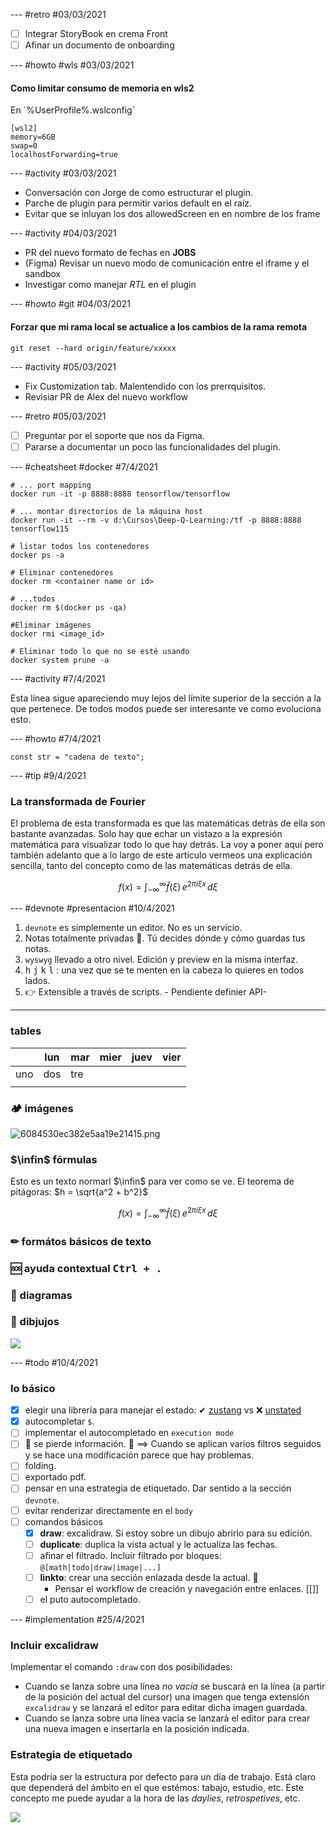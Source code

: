 --- #retro #03/03/2021

- [ ] Integrar StoryBook en crema Front
- [ ] Afinar un documento de onboarding

--- #howto #wls #03/03/2021

#### Como limitar consumo de memoria en wls2

En \`%UserProfile%\.wslconfig\`

```
[wsl2]
memory=6GB
swap=0
localhostForwarding=true
```

--- #activity #03/03/2021

- Conversación con Jorge de como estructurar el plugin.
- Parche de plugin para permitir varios default en el raíz.
- Evitar que se inluyan los dos allowedScreen en en nombre de los frame

--- #activity #04/03/2021

- PR del nuevo formato de fechas en **JOBS**
- (Figma) Revisar un nuevo modo de comunicación entre el iframe y el sandbox
- Investigar como manejar _RTL_ en el plugin

--- #howto #git #04/03/2021

#### Forzar que mi rama local se actualice a los cambios de la rama remota

```
git reset --hard origin/feature/xxxxx
```

--- #activity #05/03/2021

- Fix Customization tab. Malentendido con los prerrquisitos.
- Revisiar PR de Alex del nuevo workflow

--- #retro #05/03/2021

- [ ] Preguntar por el soporte que nos da Figma.
- [ ] Pararse a documentar un poco las funcionalidades del plugin.

--- #cheatsheet #docker #7/4/2021

```
# ... port mapping
docker run -it -p 8888:8888 tensorflow/tensorflow

# ... montar directorios de la máquina host
docker run -it --rm -v d:\Cursos\Deep-Q-Learning:/tf -p 8888:8888 tensorflow115

# listar todos los contenedores
docker ps -a

# Eliminar contenedores
docker rm <container name or id>

# ...todos
docker rm $(docker ps -qa)

#Eliminar imágenes
docker rmi <image_id>

# Eliminar todo lo que no se esté usando
docker system prune -a
```

--- #activity #7/4/2021

Esta línea sigue apareciendo muy lejos del límite superior de la sección a la que pertenece. De todos modos puede ser interesante ve como evoluciona esto.

--- #howto #7/4/2021

```
const str = "cadena de texto";
```

--- #tip #9/4/2021

### La transformada de Fourier
El problema de esta transformada es que las matemáticas detrás de ella son bastante avanzadas. Solo hay que echar un vistazo a la expresión matemática para visualizar todo lo que hay detrás. La voy a poner aquí pero también adelanto que a lo largo de este artículo vermeos una explicación sencilla, tanto del concepto como de las matemáticas detrás de ella.

$$
f(x) = \int_{-\infty}^\infty \hat{f}(\xi)\,e^{2 \pi i \xi x}\,d\xi
$$

--- #devnote #presentacion #10/4/2021

1. `devnote` es simplemente un editor. No es un servicio.
2. Notas totalmente privadas 🔐. Tú decides dónde y cómo guardas tus notas.
3. `wyswyg` llevado a otro nivel. Edición y preview en la misma interfaz.
4. <kbd>h</kbd> <kbd>j</kbd> <kbd>k</kbd> <kbd>l</kbd> : una vez que se te menten en la cabeza lo quieres en todos lados.
5. :point_right: Extensible a través de scripts. - Pendiente definier API-

---

### tables

|     | lun | mar | mier | juev | vier |
| --- | --- | --- | ---- | ---- | ---- |
| uno | dos | tre |      |      |      |
|     |     |     |      |      |      |

### 🏕 imágenes

![6084530ec382e5aa19e21415.png](devnote://60848c90d4442918b6afecbc.png?name=6084530ec382e5aa19e21415&ext=png)

### $\infin$ fórmulas

Esto es un texto normarl $\infin$ para ver como se ve. El teorema de pitágoras: $h = \sqrt{a^2 + b^2}$

$$
f(x) = \int_{-\infty}^\infty \hat{f}(\xi)\,e^{2 \pi i \xi x}\,d\xi
$$

### ✏ formátos básicos de texto

### 🆘 ayuda contextual <kbd>Ctrl + .</kbd>

### 📐 diagramas

### 🎨 dibjujos

![](devnote://60848cb699a9b557db6d1cf8.png?name=&ext=png&exca=60848cb699a9b557db6d1cf8&align=center&ts=1619299589496)

--- #todo #10/4/2021

### lo básico
- [x] elegir una librería para manejar el estado: ✔ [zustang](https://github.com/pmndrs/zustand) vs ❌ [unstated](https://github.com/jamiebuilds/unstated-next)
- [x] autocompletar `$`.
- [ ] implementar el autocompletado en `execution mode`
- [ ] :rotating_light: se pierde información. :rotating_light: $\implies$ Cuando se aplican varios filtros seguidos y se hace una modificación parece que hay problemas.
- [ ] folding.
- [ ] exportado pdf.
- [ ] pensar en una estrategia de etiquetado. Dar sentido a la sección `devnote`.
- [ ] evitar renderizar directamente en el `body`
- [ ] comandos básicos
  - [x] **draw**: excalidraw. Si estoy sobre un dibujo abrirlo para su edición.
  - [ ] **duplicate**: duplica la vista actual y le actualiza las fechas.
  - [ ] afinar el filtrado. Incluir filtrado por bloques: `@[math|todo|draw|image|...]`
  - [ ] **linkto**: crear una sección enlazada desde la actual. 🤔
    - Pensar el workflow de creación y navegación entre enlaces. [[]]
  - [ ] el puto autocompletado.
 
--- #implementation #25/4/2021

### Incluir excalidraw
Implementar el comando `:draw` con dos posibilidades:

- Cuando se lanza sobre una línea _no vacía_ se buscará en la línea (a partir de la posición del actual del cursor) una imagen que tenga extensión `excalidraw` y se lanzará el editor para editar dicha imagen guardada.
- Cuando se lanza sobre una línea vacía se lanzará el editor para crear una nueva imagen e insertarla en la posición indicada.

### Estrategia de etiquetado
Esta podría ser la estructura por defecto para un día de trabajo. Está claro que dependerá del ámbito en el que estémos: tabajo, estudio, etc. Este concepto me puede ayudar a la hora de las _daylies_, _retrospetives_, etc.

![](devnote://60848d4933eb29d0f13ba5c9.png?name=&ext=png&exca=60848d4933eb29d0f13ba5c9&align=&ts=1619299720213)
